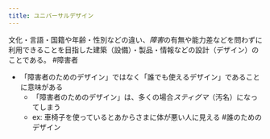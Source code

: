 ```yaml
---
title: ユニバーサルデザイン
---
```


文化・言語・国籍や年齢・性別などの違い、*障害*の有無や能力差などを問わずに利用できることを目指した建築（設備）・製品・情報などの設計（デザイン）のことである。 #障害者

* 「障害者のためのデザイン」ではなく「誰でも使えるデザイン」であることに意味がある
  * 「障害者のためのデザイン」は、多くの場合*スティグマ*（汚名）になってしまう
  * ex: 車椅子を使っているとあからさまに体が悪い人に見える
    \#誰のためのデザイン
